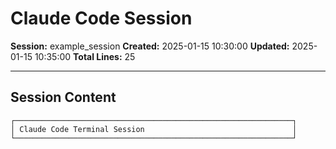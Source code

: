 # Claude Code Session

**Session:** example_session
**Created:** 2025-01-15 10:30:00
**Updated:** 2025-01-15 10:35:00
**Total Lines:** 25

---

## Session Content

```terminal
┌──────────────────────────────────────────────────────────────┐
│ Claude Code Terminal Session                                 │
└──────────────────────────────────────────────────────────────┘